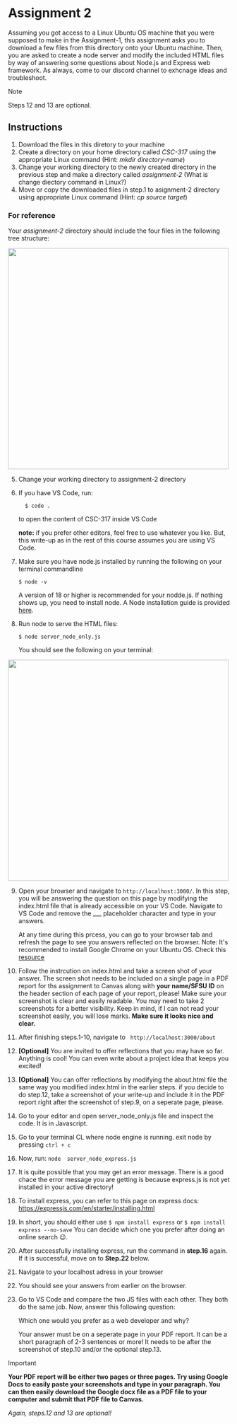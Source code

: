 # Assignment 2
Assuming you got access to a Linux Ubuntu OS machine that you were supposed to make in the Assignment-1, this assignment asks you to download a few files from this directory onto your Ubuntu machine. Then, you are asked to create a node server and modify the included HTML files by way of answering some questions about Node.js and Express web framework. As always, come to our discord channel to exhcnage ideas and troubleshoot. 

> [!NOTE]
>  Steps 12 and 13 are optional.


## Instructions
1. Download the files in this diretory to your machine
2. Create a directory on your home directory called _CSC-317_ using the appropriate Linux command (Hint: _mkdir directory-name_)
3. Change your working directory to the newly created directory in the previous step and make a directory called _assignment-2_  (What is change diectory command in Linux?)
4. Move or copy the downloaded files in step.1 to asignment-2 directory using appropriate Linux command (Hint: _cp source target_)

### For reference
Your _assignment-2_ directory should include the four files in the following tree structure:

<img src="https://github.com/nina-mir/CSC317-assignments/blob/3531c552f276d66aa88291ac2bf03fb4f125d548/assignment-2/images/assignment-2-tree.png" width="500px">


5. Change your working directory to assignment-2 directory
6. If you have VS Code, run:
     ```
       $ code .
     ````
     to open the content of CSC-317 inside VS Code
   
   **note:** if you prefer other editors, feel free to use whatever you like. But, this write-up as in the rest of this course assumes you are using VS Code.
7. Make sure you have node.js installed by running the following on your terminal commandline
   ```
   $ node -v
   ```
   A version of 18 or higher is recommended for your nodde.js. If nothing shows up, you need to install node.
   A Node installation guide is provided [here](https://www.digitalocean.com/community/tutorials/how-to-install-node-js-on-ubuntu-20-04).
   
9. Run node to serve the HTML files:
   ```
   $ node server_node_only.js
   ```
     You should see the following on your terminal: 

<img src="https://github.com/nina-mir/CSC317-assignments/blob/main/assignment-2/images/node-run.png" width="500px">

9. Open your browser and navigate to ``` http://localhost:3000/ ```.
In this step, you will be answering the question on this page by modifying the index.html file that is already accessible on your VS Code.
Navigate to VS Code and remove the ___ placeholder character and type in your answers.

     At any time during this prcess, you can go to your browser tab and refresh the page to see you answers reflected on the browser.
Note: It's recommended to install Google Chrome on your Ubuntu OS. Check this [resource](https://itsfoss.com/install-chrome-ubuntu/)

10. Follow the instrcution on index.html and take a screen shot of your answer. The screen shot needs to be included on a single page in a PDF report for ths assignment to Canvas along with **your name/SFSU ID** on the header section of each page of your report, please! Make sure your screenshot is clear and easily readable. You may need to take 2 screenshots for a better visibility. Keep in mind, if I can not read your screenshot easily, you will lose marks. **Make sure it looks nice and clear.**
11. After finishing steps.1-10, navigate to ``` http://localhost:3000/about```
12. **[Optional]** You are invited to offer reflections that you may have so far. Anything is cool! You can even write about a project idea that keeps you excited!
13. **[Optional]** You can offer reflections by modifying the about.html file the same way you modified index.html in the earlier steps.
     if you decide to do step.12, take a screenshot of your write-up and include it in the PDF report right after the screenshot of step.9, on a seperate page, please. 
15. Go to your editor and open server_node_only.js file and inspect the code. It is in Javascript. 
16. Go to your terminal CL where node engine is running. exit node by pressing ```ctrl + c```
17. Now, run: ``` node  server_node_express.js ```
18. It is quite possible that you may get an error message. There is a good chace the error message you are getting is because express.js is not yet installed in your active directory!
19. To install express, you can refer to this page on express docs: https://expressjs.com/en/starter/installing.html
20. In short, you should either use ``` $ npm install express
``` or ``` $ npm install express --no-save ```
You can decide which one you prefer after doing an online search 😉.
21. After successfully installing express, run the command in **step.16** again. If it is successful, move on to **Step.22** below.
22. Navigate to your localhost adress in your browser
23. You should see your answers from earlier on the browser.
24. Go to VS Code and compare the two JS files with each other. They both do the same job. Now, answer this following question:

    Which one would you prefer as a web developer and why? 

    Your answer must be on a seperate page in your PDF report. It can be a short paragraph of 2-3 sentences or more! It needs to be after the screenshot of step.10 and/or the optional step.13.


> [!IMPORTANT]
> **Your PDF report will be either two pages or three pages. Try using Google Docs to easily paste your screenshots and type in your paragraph. You can then easily download the Google docx file as a PDF file to your computer and submit that PDF file to Canvas.**

_Again, steps.12 and 13 are optional!_
